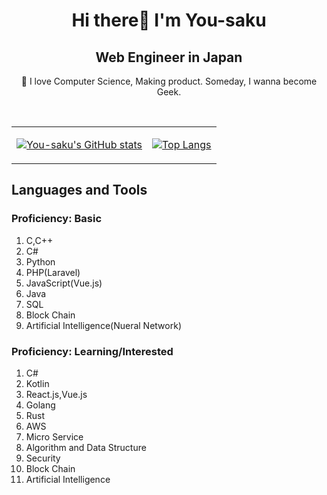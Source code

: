 <h1 align="center">Hi there👋  I'm You-saku</h1>
<h2 align="center">Web Engineer in Japan</h2>
  <p align="center">🌱 I love Computer Science, Making product. Someday, I wanna become Geek.</p><br>

<table>
<tr>
<td>

[![You-saku's GitHub stats](https://github-readme-stats.vercel.app/api?username=You-saku&show_icons=true&theme=tokyonight)](https://github.com/anuraghazra/github-readme-stats)

</td>
<td>

[![Top Langs](https://github-readme-stats.vercel.app/api/top-langs/?username=You-saku&theme=tokyonight&layout=compact)](https://github.com/anuraghazra/github-readme-stats)

</td>
</tr>
</table>
<h2>Languages and Tools</h2>
<h3>Proficiency: Basic</h3>

1. C,C++
2. C#
3. Python
4. PHP(Laravel)
5. JavaScript(Vue.js)
6. Java
7. SQL
8. Block Chain
9. Artificial Intelligence(Nueral Network)

<h3>Proficiency: Learning/Interested</h3>

1. C#
2. Kotlin
3. React.js,Vue.js
4. Golang
5. Rust
6. AWS
7. Micro Service
8. Algorithm and Data Structure
9. Security
10. Block Chain
11. Artificial Intelligence

<br>
